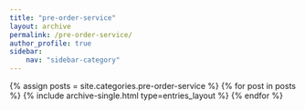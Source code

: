 ```yaml
---
title: "pre-order-service"
layout: archive
permalink: /pre-order-service/
author_profile: true
sidebar:
    nav: "sidebar-category"
---
```


{% assign posts = site.categories.pre-order-service %}
{% for post in posts %}
{% include archive-single.html type=entries_layout %}
{% endfor %}
